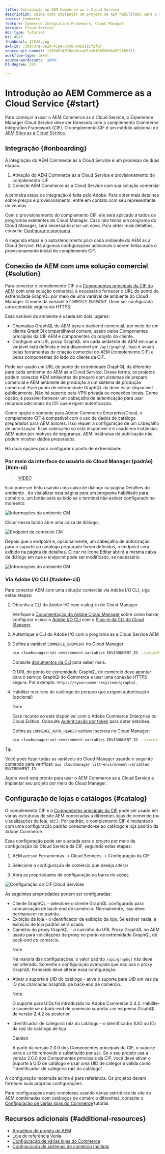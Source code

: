 ```yaml
---
title: Introdução ao AEM Commerce as a Cloud Service
description: Saiba como implantar um projeto de AEM habilitado para o comércio em um AEM em execução no as a Cloud Service. Use os recursos do Adobe Cloud Manager e um pipeline de CI/CD para criar a loja de referência Venia em um ambiente em execução.
topics: Commerce
feature: Commerce Integration Framework, Cloud Manager
version: Cloud Service
doc-type: tutorial
kt: 4947
thumbnail: 37843.jpg
exl-id: 73ba707e-5e2d-459a-8cc8-846d1a5f2fd7
source-git-commit: 118945f407dab8ccad1ec018b588b64972fb5f12
workflow-type: tm+mt
source-wordcount: '1099'
ht-degree: 29%

---
```


# Introdução ao AEM Commerce as a Cloud Service {#start}

Para começar a usar o AEM Commerce as a Cloud Service, o Experience Manager Cloud Service deve ser fornecido com o complemento Commerce Integration Framework (CIF). O complemento CIF é um módulo adicional do [AEM Sites as a Cloud Service](https://experienceleague.adobe.com/docs/experience-manager-cloud-service/sites/home.html).

## Integração {#onboarding}

A integração do AEM Commerce as a Cloud Service é um processo de duas etapas:

1. Ativação do AEM Commerce as a Cloud Service e provisionamento do complemento CIF
2. Conecte AEM Commerce as a Cloud Service com sua solução comercial

A primeira etapa de integração é feita pelo Adobe. Para obter mais detalhes sobre preços e provisionamento, entre em contato com seu representante de vendas.

Com o provisionamento do complemento CIF, ele será aplicado a todos os programas existentes do Cloud Manager. Caso não tenha um programa do Cloud Manager, será necessário criar um novo. Para obter mais detalhes, consulte [Configurar o programa](https://experienceleague.adobe.com/docs/experience-manager-cloud-manager/using/getting-started/setting-up-program.html).

A segunda etapa é o autoatendimento para cada ambiente do AEM as a Cloud Service. Há algumas configurações adicionais a serem feitas após o provisionamento inicial do complemento CIF.

## Conexão de AEM com uma solução comercial {#solution}

Para conectar o complemento CIF e a [Componentes principais da CIF do AEM](https://github.com/adobe/aem-core-cif-components) com uma solução comercial, é necessário fornecer o URL do ponto de extremidade GraphQL por meio de uma variável de ambiente do Cloud Manager. O nome da variável é `COMMERCE_ENDPOINT`. Deve ser configurada uma conexão segura via HTTPS.

Essa variável de ambiente é usada em dois lugares:

- Chamadas GraphQL de AEM para o backend comercial, por meio de um cliente GraphQl compartilhável comum, usado pelos Componentes principais da CIF AEM e componentes do projeto do cliente.
- Configure um URL proxy GraphQL em cada ambiente de AEM em que a variável está definida e está disponível em `/api/graphql`. Isso é usado pelas ferramentas de criação comercial do AEM (complemento CIF) e pelos componentes do lado do cliente da CIF.

Pode ser usado um URL de ponto de extremidade GraphQL da diferente para cada ambiente do AEM as a Cloud Service. Dessa forma, os projetos podem conectar AEM ambientes de preparo com sistemas de preparo comercial e AEM ambiente de produção a um sistema de produção comercial. Esse ponto de extremidade GraphQL da deve estar disponível publicamente. Não há suporte para VPN privada ou conexões locais. Como opção, é possível fornecer um cabeçalho de autenticação para usar recursos adicionais da CIF que exigem autenticação.

Como opção e somente para Adobe Commerce Enterprise/Cloud, o complemento CIF é compatível com o uso de dados de catálogo preparados para AEM autores. Isso requer a configuração de um cabeçalho de autorização. Esse cabeçalho só está disponível e é usado em instâncias AEM autor por motivos de segurança. AEM instâncias de publicação não podem mostrar dados preparados.

Há duas opções para configurar o ponto de extremidade:

### Por meio da interface do usuário do Cloud Manager (padrão) {#cm-ui}

>[!VIDEO](https://video.tv.adobe.com/v/37843?quality=12&learn=on)

Isso pode ser feito usando uma caixa de diálogo na página Detalhes do ambiente . Ao visualizar esta página para um programa habilitado para comércio, um botão será exibido se o terminal não estiver configurado no momento:

![Informações do ambiente CM](/help/commerce-cloud/assets/commerce-cmui.png)

Clicar nesse botão abre uma caixa de diálogo:

![Endpoint de comércio CM](/help/commerce-cloud/assets/commerce-cm-endpoint.png)

Depois que o endpoint e, opcionalmente, um cabeçalho de autorização para o suporte ao catálogo preparado forem definidos, o endpoint será exibido na página de detalhes. Clicar no ícone Editar abrirá a mesma caixa de diálogo em que o endpoint pode ser modificado, se necessário.

![Informações do ambiente CM](/help/commerce-cloud/assets/commerce-cmui-done.png)

### Via Adobe I/O CLI  {#adobe-cli}

Para conectar AEM com uma solução comercial via Adobe I/O CLI, siga estas etapas:

1. Obtenha a CLI do Adobe I/O com o plug-in do Cloud Manager

   Verifique a [Documentação do Adobe Cloud Manager](https://experienceleague.adobe.com/docs/experience-manager-cloud-manager/using/introduction-to-cloud-manager.html?lang=pt-BR) sobre como baixar, configurar e usar o [Adobe I/O CLI](https://github.com/adobe/aio-cli) com o [Plug-in da CLI do Cloud Manager](https://github.com/adobe/aio-cli-plugin-cloudmanager).

2. Autentique a CLI do Adobe I/O com o programa as a Cloud Service AEM

3. Defina a variável `COMMERCE_ENDPOINT` no Cloud Manager

   ```bash
   aio cloudmanager:set-environment-variables ENVIRONMENT_ID --variable COMMERCE_ENDPOINT "<Magento GraphQL endpoint URL>"
   ```

   Consulte [documentos da CLI](https://github.com/adobe/aio-cli-plugin-cloudmanager#aio-cloudmanagerset-environment-variables-environmentid) para saber mais.

   O URL do ponto de extremidade GraphQL de comércio deve apontar para o serviço GraphQl do Commerce e usar uma conexão HTTPS segura. Por exemplo: `https://<yourcommercesystem>/graphql`.

4. Habilitar recursos do catálogo de preparo que exigem autenticação (opcional)

   >[!NOTE]
   >
   >Esse recurso só está disponível com o Adobe Commerce Enterprise ou Cloud Edition. Consulte [Autenticação por token](https://devdocs.magento.com/guides/v2.4/get-started/authentication/gs-authentication-token.html#integration-tokens) para obter detalhes.

   Defina as `COMMERCE_AUTH_HEADER` variável secreta no Cloud Manager:

   ```bash
   aio cloudmanager:set-environment-variables ENVIRONMENT_ID --secret COMMERCE_AUTH_HEADER "Authorization: Bearer <Access Token>"
   ```

>[!TIP]
>
>Você pode listar todas as variáveis do Cloud Manager usando o seguinte comando para verificar: `aio cloudmanager:list-environment-variables ENVIRONMENT_ID`

Agora você está pronto para usar o AEM Commerce as a Cloud Service e implantar seu projeto por meio do Cloud Manager.

## Configuração de lojas e catálogos {#catalog}

O complemento CIF e a [Componentes principais da CIF](https://github.com/adobe/aem-core-cif-components) pode ser usado em várias estruturas de site AEM conectadas a diferentes lojas de comércio (ou visualizações de loja, etc.). Por padrão, o complemento CIF é implantado com uma configuração padrão conectando-se ao catálogo e loja padrão da Adobe Commerce.

Essa configuração pode ser ajustada para o projeto por meio da configuração do Cloud Service da CIF, seguindo estas etapas:

1. AEM acesse Ferramentas -> Cloud Services -> Configuração da CIF

2. Selecione a configuração de comércio que deseja alterar

3. Abra as propriedades de configuração na barra de ações

![Configuração do CIF Cloud Services](/help/commerce-cloud/assets/cif-cloud-service-config.png)

As seguintes propriedades podem ser configuradas:

- Cliente GraphQL - selecione o cliente GraphQL configurado para comunicação de back-end de comércio. Normalmente, isso deve permanecer no padrão.
- Exibição da loja - o identificador de exibição da loja. Se estiver vazia, a exibição de loja padrão será usada.
- Caminho do proxy GraphQL - o caminho do URL Proxy GraphQL no AEM usado para solicitações de proxy no ponto de extremidade GraphQL de back-end do comércio.
   >[!NOTE]
   >
   > Na maioria das configurações, o valor padrão `/api/graphql` não deve ser alterado. Somente a configuração avançada que não usa o proxy GraphQL fornecido deve alterar essa configuração.
- Ativar o suporte à UID do catálogo - ative o suporte para UID em vez da ID nas chamadas GraphQL de back-end de comércio.
   >[!NOTE]
   >
   > O suporte para UIDs foi introduzido no Adobe Commerce 2.4.2. Habilite-o somente se o back-end de comércio suportar um esquema GraphQL da versão 2.4.2 ou posterior.
- Identificador de categoria raiz do catálogo - o identificador (UID ou ID) da raiz do catálogo de loja
   >[!CAUTION]
   >
   > A partir da versão 2.0.0 dos Componentes principais da CIF, o suporte para o `id` foi removido e substituído por `uid`. Se o seu projeto usa a versão 2.0.0 dos Componentes principais da CIF, você deve ativar o Suporte à UID de catálogo e usar uma UID de categoria válida como &quot;Identificador de categoria raiz do catálogo&quot;.

A configuração mostrada acima é para referência. Os projetos devem fornecer suas próprias configurações.

Para configurações mais complexas usando várias estruturas de site de AEM combinadas com catálogos de comércio diferentes, consulte o [Configuração de várias lojas do Commerce](configuring/multi-store-setup.md) tutorial.

## Recursos adicionais {#additional-resources}

- [Arquétipo de projeto do AEM](https://github.com/adobe/aem-project-archetype)
- [Loja de referência Venia](https://github.com/adobe/aem-cif-guides-venia)
- [Configuração de várias lojas do Commerce](configuring/multi-store-setup.md)
- [Configuração de sistemas de comércio múltiplo](configuring/multiple-commerce-systems-setup.md)

